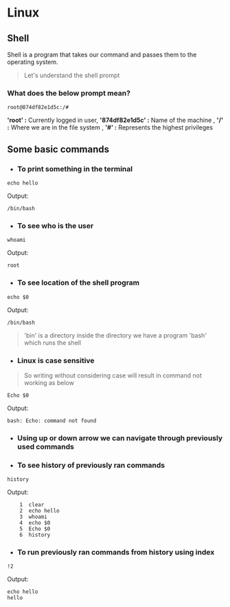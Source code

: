 ﻿# Linux

## Shell
Shell is a program that takes our command and passes them to the operating system.
> Let's understand the shell prompt
### What does the below prompt mean?
```
root@874df82e1d5c:/# 
```
**'root' :** Currently logged in user, **'874df82e1d5c' :** Name of the machine , **'/' :** Where we are in the file system , **'#' :** Represents the highest privileges 

## Some basic commands
- ### To print something in the terminal
```
echo hello
```
Output:
```
/bin/bash
```
- ### To see who is the user
```
whoami
```
Output:
```
root
```

- ### To see location of the shell program
```
echo $0
```
Output:
```
/bin/bash
```

> 'bin' is a directory inside the directory we have a program 'bash' which runs the shell
- ### Linux is case sensitive
> So writing without considering case will result in command not working as below
```
Echo $0
```
Output:
```
bash: Echo: command not found
```
- ### Using up or down arrow we can navigate through previously used commands
- ### To see history of previously ran commands
```
history
```
Output:
```
    1  clear
    2  echo hello
    3  whoami
    4  echo $0
    5  Echo $0
    6  history
```
- ### To run previously ran commands from history using index
```
!2
```
Output:
```
echo hello
hello
```


